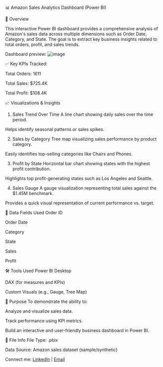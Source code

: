 📊 Amazon Sales Analytics Dashboard (Power BI)

📌 Overview

This interactive Power BI dashboard provides a comprehensive analysis of Amazon's sales data across multiple dimensions such as Order Date, Category, and State. The goal is to extract key business insights related to total orders, profit, and sales trends.

Dashboard preview:
![image](https://github.com/user-attachments/assets/dc1fb11f-8b47-4805-a880-d3ac0b3a72f5)

✅ Key KPIs Tracked:

Total Orders: 1611

Total Sales: $725.4K

Total Profit: $108.4K

📈 Visualizations & Insights
1. Sales Trend Over Time
A line chart showing daily sales over the time period.

Helps identify seasonal patterns or sales spikes.

2. Sales by Category
Tree map visualizing sales performance by product category.

Easily identifies top-selling categories like Chairs and Phones.

3. Profit by State
Horizontal bar chart showing states with the highest profit contribution.

Highlights top profit-generating states such as Los Angeles and Seattle.

4. Sales Gauge
A gauge visualization representing total sales against the $1.45M benchmark.

Provides a quick visual representation of current performance vs. target.

🧩 Data Fields Used
Order ID

Order Date

Category

State

Sales

Profit

🛠 Tools Used
Power BI Desktop

DAX (for measures and KPIs)

Custom Visuals (e.g., Gauge, Tree Map)

🎯 Purpose
To demonstrate the ability to:

Analyze and visualize sales data.

Track performance using KPI metrics.

Build an interactive and user-friendly business dashboard in Power BI.

📂 File Info
File Type: .pbix

Data Source: Amazon sales dataset (sample/synthetic)

Connect me:
[LinkedIn](https://www.linkedin.com/in/sriram-ganesh-187064263) | [Email](mailto:rsriramganesh3112001@gmail.com)



